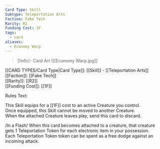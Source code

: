 ```yaml
---
Card Type: Skill
Subtype: Teleportation Arts
Faction: Fake Tech
Rarity: R2
Funding Cost: 1F
tags:
  - card
aliases:
  - Economy Warp
---
```

> [!info]- Card Art
> ![[Economy Warp.jpg]]

[[CARD TYPES/Card Type|Card Type]]: [[Skill]] - [[Teleportation Arts]]  
[[Faction]]: [[Fake Tech]]  
[[Rarity]]: [[R2]]  
[[Funding Cost]]: [[1F]]  

Rules Text:  

This Skill equips for a [[1F]] cost to an active Creature you control.  
Once equipped, this Skill cannot be moved to another Creature.  
When the attached Creature leaves play, send this card to discard.  

/In a Flash/ When this card becomes attached to a creature, that creature gets 1 Teleportation Token for each electronic item in your possession.   
Each Teleportation Token token can be spent as a free dodge against an incoming attack.  